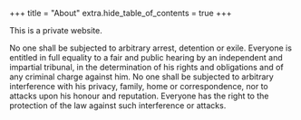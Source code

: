 +++
title = "About"
extra.hide_table_of_contents = true
+++

This is a private website.

 No one shall be subjected to arbitrary arrest, detention or exile. Everyone is entitled in full equality to a fair and public hearing by an independent and impartial tribunal, in the determination of his rights and obligations and of any criminal charge against him. No one shall be subjected to arbitrary interference with his privacy, family, home or correspondence, nor to attacks upon his honour and reputation. Everyone has the right to the protection of the law against such interference or attacks. 
